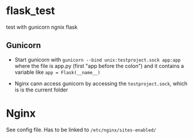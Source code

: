 # flask_test
test with gunicorn ngnix flask

## Gunicorn
- Start gunicorn with 
`gunicorn --bind unix:testproject.sock app:app` 
where the file is app.py (first "app before the colon") and it contains a variable like
`app = Flask(__name__)`

- Nginx cann access gunicorn by accessing the `testproject.sock`, which is is the current folder

# Nginx
See config file.
Has to be linked to `/etc/nginx/sites-enabled/`
